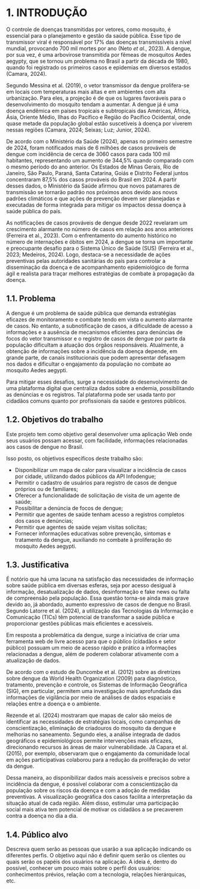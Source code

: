 # 1. INTRODUÇÃO

O controle de doenças transmitidas por vetores, como mosquito, é essencial para o planejamento e gestão da saúde pública. Esse tipo de transmissor viral é responsável por 17% das doenças transmissíveis a nível mundial, provocando 700 mil mortes por ano (Neto _et al_., 2023). A dengue, por sua vez, é uma arbovirose transmitida por fêmeas de mosquitos Aedes aegypty, que se tornou um problema no Brasil a partir da década de 1980, quando foi registrado os primeiros casos e epidemias em diversos estados (Camara, 2024). 

Segundo Messina et al. (2019), o vetor transmissor da dengue prolifera-se em locais com temperaturas mais altas e em ambientes com alta urbanização. Para eles, a projeção é de que os lugares favoráveis para o desenvolvimento do mosquito tendam a aumentar. A dengue já é uma doença endêmica em países tropicais e subtropicais das Américas, África, Ásia, Oriente Médio, Ilhas do Pacífico e Região do Pacífico Ocidental, onde quase metade da população global estão suscetíveis à doença por viverem nessas regiões (Camara, 2024; Seixas; Luz; Junior, 2024). 

De acordo com o Ministério da Saúde (2024), apenas no primeiro semestre de 2024, foram notificados mais de 6 milhões de casos prováveis de dengue com incidência de cerca de 3060 casos para cada 100 mil habitantes, representando um aumento de 344,5% quando comparado com o mesmo período do ano anterior. Os Estados de Minas Gerais, Rio de Janeiro, São Paulo, Paraná, Santa Catarina, Goiás e Distrito Federal juntos concentraram 87,5% dos casos prováveis do Brasil em 2024. A partir desses dados, o Ministério da Saúde afirmou que novos patamares de transmissão se tornarão padrão nos próximos anos devido aos novos padrões climáticos e que ações de prevenção devem ser planejadas e executadas de forma integrada para mitigar os impactos dessa doença à saúde pública do país. 

As notificações de casos prováveis de dengue desde 2022 revelaram um crescimento alarmante no número de casos em relação aos anos anteriores (Ferreira et al., 2023). Com o enfrentamento do aumento histórico no número de internações e óbitos em 2024, a dengue se torna um importante e preocupante desafio para o Sistema Único de Saúde (SUS) (Ferreira et al., 2023; Medeiros, 2024). Logo, destaca-se a necessidade de ações preventivas pelas autoridades sanitárias do país para controlar a disseminação da doença e de acompanhamento epidemiológico de forma ágil e realista para traçar melhores estratégias de combate à propagação da doença. 

## 1.1. Problema

A dengue é um problema de saúde pública que demanda estratégias eficazes de monitoramento e combate tendo em vista o aumento alarmante de casos. No entanto, a subnotificação de casos, a dificuldade de acesso a informações e a ausência de mecanismos eficientes para denúncias de focos do vetor transmissor e o registro de casos de dengue por parte da população dificultam a atuação dos órgãos responsáveis. Atualmente, a obtenção de informações sobre a incidência da doença depende, em grande parte, de canais institucionais que podem apresentar defasagem nos dados e dificultar o engajamento da população no combate ao mosquito Aedes aegypti. 

 Para mitigar esses desafios, surge a necessidade do desenvolvimento de uma plataforma digital que centraliza dados sobre a endemia, possibilitando as denúncias e os registros. Tal plataforma pode ser usada tanto por cidadãos comuns quanto por profissionais da saúde e gestores públicos. 

## 1.2. Objetivos do trabalho

Este projeto tem como objetivo geral desenvolver uma aplicação Web onde seus usuários possam acessar, com facilidade, informações relacionadas aos casos de dengue no Brasil.  

Isso posto, os objetivos específicos deste trabalho são:  
 - Disponibilizar um mapa de calor para visualizar a incidência de casos por cidade, utilizando dados públicos da API Infodengue;
 - Permitir o cadastro de usuários para registro de casos de dengue próprios ou de familiares;
 - Oferecer a funcionalidade de solicitação de visita de um agente de saúde;
 - Possibilitar a denúncia de focos de dengue;
 - Permitir que agentes de saúde tenham acesso a registros completos dos casos e denúncias;
 - Permitir que agentes de saúde vejam visitas solicitas;
 - Fornecer informações educativas sobre prevenção, sintomas e tratamento da dengue, auxiliando no combate à proliferação do mosquito Aedes aegypti. 

## 1.3. Justificativa

É notório que há uma lacuna na satisfação das necessidades de informação sobre saúde pública em diversas esferas, seja por acesso desigual à informação, desatualização de dados, desinformação e fake news ou falta de compreensão pela população. Essa questão torna-se ainda mais grave devido ao, já abordado, aumento expressivo de casos de dengue no Brasil. Segundo Latorre et al. (2024), a utilização das Tecnologias da Informação e Comunicação (TICs) têm potencial de transformar a saúde pública e proporcionar gestões públicas mais eficientes e acessíveis. 

Em resposta a problemática da dengue, surge a iniciativa de criar uma ferramenta web de livre acesso para que o público (cidadãos e setor público) possuam um meio de acesso rápido e prático a informações relacionadas a dengue, além de poderem colaborar ativamente com a atualização de dados. 

De acordo com o estudo de Duncombe et al. (2012) sobre as diretrizes sobre dengue da World Health Organization (2009) para diagnóstico, tratamento, prevenção e controle, os Sistemas de Informação Geográfica (SIG), em particular, permitem uma investigação mais aprofundada das informações de vigilância por meio de análises de dados espaciais e relações entre a doença e o ambiente.  

Rezende et al. (2024) mostraram que mapas de calor são meios de identificar as necessidades de estratégias locais, como campanhas de conscientização, eliminação de criadouros do mosquito da dengue e melhorias no saneamento. Segundo eles, a análise integrada de dados geográficos e epidemiológicos permite intervenções mais eficazes, direcionando recursos às áreas de maior vulnerabilidade. Já Capara et al. (2015), por exemplo, observaram que o engajamento da comunidade local em ações participativas colaborou para a redução da proliferação do vetor da dengue. 

Dessa maneira, ao disponibilizar dados mais acessíveis e precisos sobre a incidência da dengue, é possível colaborar com a conscientização da população sobre os riscos da doença e com a adoção de medidas preventivas. A visualização geográfica dos casos facilita a interpretação da situação atual de cada região. Além disso, estimular uma participação social mais ativa tem potencial de motivar os cidadãos a se precaverem contra a doença no dia a dia. 

## 1.4. Público alvo

Descreva quem serão as pessoas que usarão a sua aplicação indicando os diferentes perfis. O objetivo aqui não é definir quem serão os clientes ou quais serão os papéis dos usuários na aplicação. A ideia é, dentro do possível, conhecer um pouco mais sobre o perfil dos usuários: conhecimentos prévios, relação com a tecnologia, relações hierárquicas, etc.
